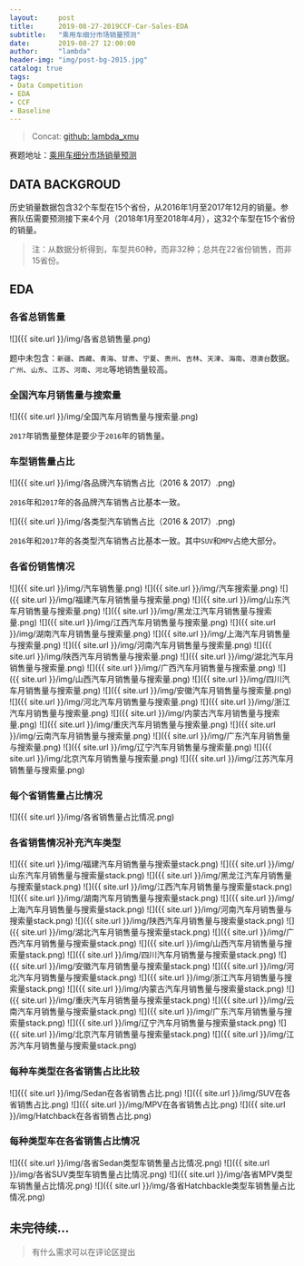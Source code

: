 ```yaml
---
layout:     post
title:      2019-08-27-2019CCF-Car-Sales-EDA
subtitle:   "乘用车细分市场销量预测"
date:       2019-08-27 12:00:00
author:     "lambda"
header-img: "img/post-bg-2015.jpg"
catalog: true
tags:
- Data Competition
- EDA
- CCF
- Baseline
---
```


> Concat: [github: lambda_xmu](https://github.com/lambda-xmu)

赛题地址：[乘用车细分市场销量预测](https://www.datafountain.cn/competitions/352)

## DATA BACKGROUD
历史销量数据包含32个车型在15个省份，从2016年1月至2017年12月的销量。参赛队伍需要预测接下来4个月（2018年1月至2018年4月），这32个车型在15个省份的销量。
> 注：从数据分析得到，车型共60种，而非32种；总共在22省份销售，而非15省份。

## EDA
### 各省总销售量

![]({{ site.url }}/img/各省总销售量.png)

题中未包含：`新疆`、`西藏`、`青海`、`甘肃`、`宁夏`、`贵州`、`吉林`、`天津`、`海南`、`港澳台`数据。`广州`、`山东`、`江苏`、`河南`、`河北`等地销售量较高。

### 全国汽车月销售量与搜索量

![]({{ site.url }}/img/全国汽车月销售量与搜索量.png)

`2017`年销售量整体是要少于`2016`年的销售量。

### 车型销售量占比

![]({{ site.url }}/img/各品牌汽车销售占比（2016 & 2017）.png)

`2016`年和`2017`年的各品牌汽车销售占比基本一致。

![]({{ site.url }}/img/各类型汽车销售占比（2016 & 2017）.png)

`2016`年和`2017`年的各类型汽车销售占比基本一致。其中`SUV`和`MPV`占绝大部分。

### 各省份销售情况

![]({{ site.url }}/img/汽车销售量.png)
![]({{ site.url }}/img/汽车搜索量.png)
![]({{ site.url }}/img/福建汽车月销售量与搜索量.png)
![]({{ site.url }}/img/山东汽车月销售量与搜索量.png)
![]({{ site.url }}/img/黑龙江汽车月销售量与搜索量.png)
![]({{ site.url }}/img/江西汽车月销售量与搜索量.png)
![]({{ site.url }}/img/湖南汽车月销售量与搜索量.png)
![]({{ site.url }}/img/上海汽车月销售量与搜索量.png)
![]({{ site.url }}/img/河南汽车月销售量与搜索量.png)
![]({{ site.url }}/img/陕西汽车月销售量与搜索量.png)
![]({{ site.url }}/img/湖北汽车月销售量与搜索量.png)
![]({{ site.url }}/img/广西汽车月销售量与搜索量.png)
![]({{ site.url }}/img/山西汽车月销售量与搜索量.png)
![]({{ site.url }}/img/四川汽车月销售量与搜索量.png)
![]({{ site.url }}/img/安徽汽车月销售量与搜索量.png)
![]({{ site.url }}/img/河北汽车月销售量与搜索量.png)
![]({{ site.url }}/img/浙江汽车月销售量与搜索量.png)
![]({{ site.url }}/img/内蒙古汽车月销售量与搜索量.png)
![]({{ site.url }}/img/重庆汽车月销售量与搜索量.png)
![]({{ site.url }}/img/云南汽车月销售量与搜索量.png)
![]({{ site.url }}/img/广东汽车月销售量与搜索量.png)
![]({{ site.url }}/img/辽宁汽车月销售量与搜索量.png)
![]({{ site.url }}/img/北京汽车月销售量与搜索量.png)
![]({{ site.url }}/img/江苏汽车月销售量与搜索量.png)

### 每个省销售量占比情况
![]({{ site.url }}/img/各省销售量占比情况.png)

### 各省销售情况补充汽车类型
![]({{ site.url }}/img/福建汽车月销售量与搜索量stack.png)
![]({{ site.url }}/img/山东汽车月销售量与搜索量stack.png)
![]({{ site.url }}/img/黑龙江汽车月销售量与搜索量stack.png)
![]({{ site.url }}/img/江西汽车月销售量与搜索量stack.png)
![]({{ site.url }}/img/湖南汽车月销售量与搜索量stack.png)
![]({{ site.url }}/img/上海汽车月销售量与搜索量stack.png)
![]({{ site.url }}/img/河南汽车月销售量与搜索量stack.png)
![]({{ site.url }}/img/陕西汽车月销售量与搜索量stack.png)
![]({{ site.url }}/img/湖北汽车月销售量与搜索量stack.png)
![]({{ site.url }}/img/广西汽车月销售量与搜索量stack.png)
![]({{ site.url }}/img/山西汽车月销售量与搜索量stack.png)
![]({{ site.url }}/img/四川汽车月销售量与搜索量stack.png)
![]({{ site.url }}/img/安徽汽车月销售量与搜索量stack.png)
![]({{ site.url }}/img/河北汽车月销售量与搜索量stack.png)
![]({{ site.url }}/img/浙江汽车月销售量与搜索量stack.png)
![]({{ site.url }}/img/内蒙古汽车月销售量与搜索量stack.png)
![]({{ site.url }}/img/重庆汽车月销售量与搜索量stack.png)
![]({{ site.url }}/img/云南汽车月销售量与搜索量stack.png)
![]({{ site.url }}/img/广东汽车月销售量与搜索量stack.png)
![]({{ site.url }}/img/辽宁汽车月销售量与搜索量stack.png)
![]({{ site.url }}/img/北京汽车月销售量与搜索量stack.png)
![]({{ site.url }}/img/江苏汽车月销售量与搜索量stack.png)

### 每种车类型在各省销售占比比较
![]({{ site.url }}/img/Sedan在各省销售占比.png)
![]({{ site.url }}/img/SUV在各省销售占比.png)
![]({{ site.url }}/img/MPV在各省销售占比.png)
![]({{ site.url }}/img/Hatchback在各省销售占比.png)

### 每种类型车在各省销售占比情况
![]({{ site.url }}/img/各省Sedan类型车销售量占比情况.png)
![]({{ site.url }}/img/各省SUV类型车销售量占比情况.png)
![]({{ site.url }}/img/各省MPV类型车销售量占比情况.png)
![]({{ site.url }}/img/各省Hatchbackle类型车销售量占比情况.png)

## 未完待续...
>有什么需求可以在评论区提出
